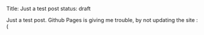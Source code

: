Title: Just a test post
status: draft

Just a test post. Github Pages is giving me trouble, by not updating the site :(
